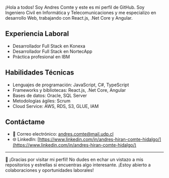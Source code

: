 ¡Hola a todos! Soy Andres Comte y este es mi perfil de GitHub. Soy Ingeniero Civil en Informática y Telecomunicaciones y me especializo en desarrollo Web, trabajando con React.js, .Net Core y Angular.

## Experiencia Laboral

- Desarrollador Full Stack en Konexa
- Desarrollador Full Stack en NortecApp
- Práctica profesional en IBM

## Habilidades Técnicas

- Lenguajes de programación: JavaScript, C#, TypeScript
- Frameworks y bibliotecas: React.js, .Net Core, Angular
- Bases de datos: Oracle, SQL Server
- Metodologías ágiles: Scrum
- Cloud Service: AWS, RDS, S3, GLUE, IAM

## Contáctame

- 📧 Correo electrónico: [andres.comte@mail.udp.cl](andres.comte@mail.udp.cl)
- 🌐 LinkedIn: [https://www.linkedin.com/in/andres-hiran-comte-hidalgo/](https://www.linkedin.com/in/andres-hiran-comte-hidalgo/)

---

🚀 ¡Gracias por visitar mi perfil! No dudes en echar un vistazo a mis repositorios y estrellas si encuentras algo interesante. ¡Estoy abierto a colaboraciones y oportunidades laborales!


<!--
**andrescomte/andrescomte** is a ✨ _special_ ✨ repository because its `README.md` (this file) appears on your GitHub profile.

Here are some ideas to get you started:

- 🔭 I’m currently working on ...
- 🌱 I’m currently learning ...
- 👯 I’m looking to collaborate on ...
- 🤔 I’m looking for help with ...
- 💬 Ask me about ...
- 📫 How to reach me: ...
- 😄 Pronouns: ...
- ⚡ Fun fact: ...
-->

